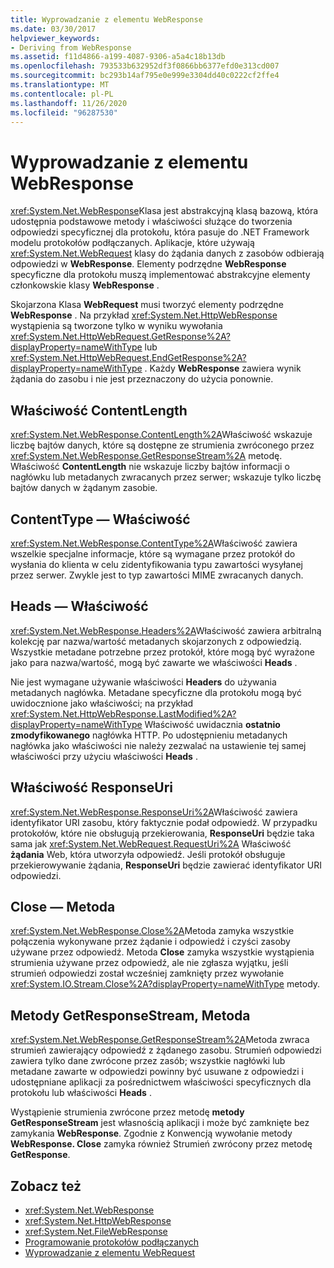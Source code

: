 ```yaml
---
title: Wyprowadzanie z elementu WebResponse
ms.date: 03/30/2017
helpviewer_keywords:
- Deriving from WebResponse
ms.assetid: f11d4866-a199-4087-9306-a5a4c18b13db
ms.openlocfilehash: 793533b632952df3f0866bb6377efd0e313cd007
ms.sourcegitcommit: bc293b14af795e0e999e3304dd40c0222cf2ffe4
ms.translationtype: MT
ms.contentlocale: pl-PL
ms.lasthandoff: 11/26/2020
ms.locfileid: "96287530"
---
```

# <a name="deriving-from-webresponse"></a>Wyprowadzanie z elementu WebResponse

<xref:System.Net.WebResponse>Klasa jest abstrakcyjną klasą bazową, która udostępnia podstawowe metody i właściwości służące do tworzenia odpowiedzi specyficznej dla protokołu, która pasuje do .NET Framework modelu protokołów podłączanych. Aplikacje, które używają <xref:System.Net.WebRequest> klasy do żądania danych z zasobów odbierają odpowiedzi w **WebResponse**. Elementy podrzędne **WebResponse** specyficzne dla protokołu muszą implementować abstrakcyjne elementy członkowskie klasy **WebResponse** .  
  
 Skojarzona Klasa **WebRequest** musi tworzyć elementy podrzędne **WebResponse** . Na przykład <xref:System.Net.HttpWebResponse> wystąpienia są tworzone tylko w wyniku wywołania <xref:System.Net.HttpWebRequest.GetResponse%2A?displayProperty=nameWithType> lub <xref:System.Net.HttpWebRequest.EndGetResponse%2A?displayProperty=nameWithType> . Każdy **WebResponse** zawiera wynik żądania do zasobu i nie jest przeznaczony do użycia ponownie.  
  
## <a name="contentlength-property"></a>Właściwość ContentLength  

 <xref:System.Net.WebResponse.ContentLength%2A>Właściwość wskazuje liczbę bajtów danych, które są dostępne ze strumienia zwróconego przez <xref:System.Net.WebResponse.GetResponseStream%2A> metodę. Właściwość **ContentLength** nie wskazuje liczby bajtów informacji o nagłówku lub metadanych zwracanych przez serwer; wskazuje tylko liczbę bajtów danych w żądanym zasobie.  
  
## <a name="contenttype-property"></a>ContentType — Właściwość  

 <xref:System.Net.WebResponse.ContentType%2A>Właściwość zawiera wszelkie specjalne informacje, które są wymagane przez protokół do wysłania do klienta w celu zidentyfikowania typu zawartości wysyłanej przez serwer. Zwykle jest to typ zawartości MIME zwracanych danych.  
  
## <a name="headers-property"></a>Heads — Właściwość  

 <xref:System.Net.WebResponse.Headers%2A>Właściwość zawiera arbitralną kolekcję par nazwa/wartość metadanych skojarzonych z odpowiedzią. Wszystkie metadane potrzebne przez protokół, które mogą być wyrażone jako para nazwa/wartość, mogą być zawarte we właściwości **Heads** .  
  
 Nie jest wymagane używanie właściwości **Headers** do używania metadanych nagłówka. Metadane specyficzne dla protokołu mogą być uwidocznione jako właściwości; na przykład <xref:System.Net.HttpWebResponse.LastModified%2A?displayProperty=nameWithType> Właściwość uwidacznia **ostatnio zmodyfikowanego** nagłówka HTTP. Po udostępnieniu metadanych nagłówka jako właściwości nie należy zezwalać na ustawienie tej samej właściwości przy użyciu właściwości **Heads** .  
  
## <a name="responseuri-property"></a>Właściwość ResponseUri  

 <xref:System.Net.WebResponse.ResponseUri%2A>Właściwość zawiera identyfikator URI zasobu, który faktycznie podał odpowiedź. W przypadku protokołów, które nie obsługują przekierowania, **ResponseUri** będzie taka sama jak <xref:System.Net.WebRequest.RequestUri%2A> Właściwość **żądania** Web, która utworzyła odpowiedź. Jeśli protokół obsługuje przekierowywanie żądania, **ResponseUri** będzie zawierać identyfikator URI odpowiedzi.  
  
## <a name="close-method"></a>Close — Metoda  

 <xref:System.Net.WebResponse.Close%2A>Metoda zamyka wszystkie połączenia wykonywane przez żądanie i odpowiedź i czyści zasoby używane przez odpowiedź. Metoda **Close** zamyka wszystkie wystąpienia strumienia używane przez odpowiedź, ale nie zgłasza wyjątku, jeśli strumień odpowiedzi został wcześniej zamknięty przez wywołanie <xref:System.IO.Stream.Close%2A?displayProperty=nameWithType> metody.  
  
## <a name="getresponsestream-method"></a>Metody GetResponseStream, Metoda  

 <xref:System.Net.WebResponse.GetResponseStream%2A>Metoda zwraca strumień zawierający odpowiedź z żądanego zasobu. Strumień odpowiedzi zawiera tylko dane zwrócone przez zasób; wszystkie nagłówki lub metadane zawarte w odpowiedzi powinny być usuwane z odpowiedzi i udostępniane aplikacji za pośrednictwem właściwości specyficznych dla protokołu lub właściwości **Heads** .  
  
 Wystąpienie strumienia zwrócone przez metodę **metody GetResponseStream** jest własnością aplikacji i może być zamknięte bez zamykania **WebResponse**. Zgodnie z Konwencją wywołanie metody **WebResponse. Close** zamyka również Strumień zwrócony przez metodę **GetResponse**.  
  
## <a name="see-also"></a>Zobacz też

- <xref:System.Net.WebResponse>
- <xref:System.Net.HttpWebResponse>
- <xref:System.Net.FileWebResponse>
- [Programowanie protokołów podłączanych](programming-pluggable-protocols.md)
- [Wyprowadzanie z elementu WebRequest](deriving-from-webrequest.md)
